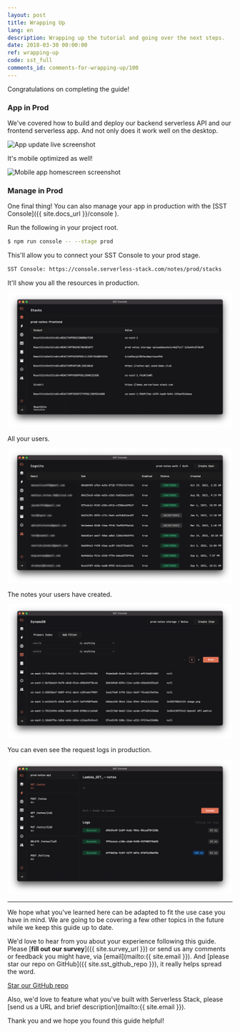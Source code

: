 ```yaml
---
layout: post
title: Wrapping Up
lang: en
description: Wrapping up the tutorial and going over the next steps.
date: 2018-03-30 00:00:00
ref: wrapping-up
code: sst_full
comments_id: comments-for-wrapping-up/100
---
```


Congratulations on completing the guide!

### App in Prod

We've covered how to build and deploy our backend serverless API and our frontend serverless app. And not only does it work well on the desktop.

![App update live screenshot](/assets/app-update-live.png)

It's mobile optimized as well!

<img alt="Mobile app homescreen screenshot" src="/assets/mobile-app-homescreen.png" width="432" />

### Manage in Prod

One final thing! You can also manage your app in production with the [SST Console]({{ site.docs_url }}/console ).

Run the following in your project root.

```bash
$ npm run console -- --stage prod
```

This'll allow you to connect your SST Console to your prod stage.

```txt
SST Console: https://console.serverless-stack.com/notes/prod/stacks
```

It'll show you all the resources in production.

![SST Console prod stacks tab](/assets/part2/sst-console-prod-stacks-tab.png)

All your users.

![SST Console prod Cognito tab](/assets/part2/sst-console-prod-cognito-tab.png)

The notes your users have created.

![SST Console prod DynamoDB tab](/assets/part2/sst-console-prod-dynamodb-tab.png)

You can even see the request logs in production.

![SST Console prod functions tab](/assets/part2/sst-console-prod-functions-tab.png)

---

We hope what you've learned here can be adapted to fit the use case you have in mind. We are going to be covering a few other topics in the future while we keep this guide up to date.

We'd love to hear from you about your experience following this guide. Please [**fill out our survey**]({{ site.survey_url }}) or send us any comments or feedback you might have, via [email](mailto:{{ site.email }}). And [please star our repo on GitHub]({{ site.sst_github_repo }}), it really helps spread the word.

<a class="button contact" href="{{ site.sst_github_repo }}" target="_blank">Star our GitHub repo</a>

Also, we'd love to feature what you've built with Serverless Stack, please [send us a URL and brief description](mailto:{{ site.email }}).

Thank you and we hope you found this guide helpful!
